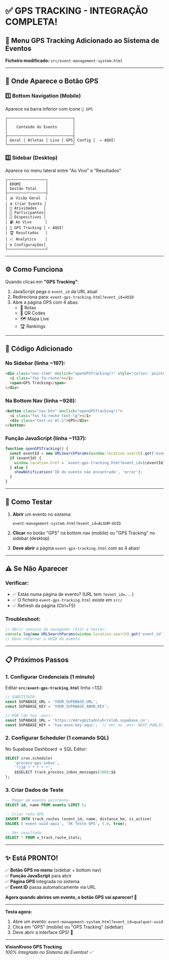 # ✅ GPS TRACKING - INTEGRAÇÃO COMPLETA!

## 🎉 Menu GPS Tracking Adicionado ao Sistema de Eventos

**Ficheiro modificado:** `src/event-management-system.html`

---

## 📱 Onde Aparece o Botão GPS

### 1️⃣ **Bottom Navigation** (Mobile)
Aparece na barra inferior com ícone `📍 GPS`

```
┌─────────────────────────────┐
│                             │
│    Conteúdo do Evento       │
│                             │
├─────────────────────────────┤
│ Geral │ Atletas │ Live │ GPS│ Config │  ← AQUI!
└─────────────────────────────┘
```

### 2️⃣ **Sidebar** (Desktop)
Aparece no menu lateral entre "Ao Vivo" e "Resultados"

```
┌─────────────────┐
│ KROMI           │
│ Gestão Total    │
├─────────────────┤
│ 📊 Visão Geral  │
│ ➕ Criar Evento │
│ 🏃 Atividades   │
│ 👥 Participantes│
│ 📱 Dispositivos │
│ 📹 Ao Vivo      │
│ 📍 GPS Tracking │ ← AQUI!
│ 🏆 Resultados   │
│ 📈 Analytics    │
│ ⚙️ Configurações│
└─────────────────┘
```

---

## ⚙️ Como Funciona

Quando clicas em **"GPS Tracking"**:

1. JavaScript pega o `event_id` da URL atual
2. Redireciona para: `event-gps-tracking.html?event_id=UUID`
3. Abre a página GPS com 4 abas:
   - 📍 Rotas
   - 🎫 QR Codes
   - 🗺️ Mapa Live
   - 🏆 Rankings

---

## 🔧 Código Adicionado

### No Sidebar (linha ~197):
```html
<div class="nav-item" onclick="openGPSTracking()" style="cursor: pointer;">
  <i class="fas fa-route"></i>
  <span>GPS Tracking</span>
</div>
```

### Na Bottom Nav (linha ~926):
```html
<button class="nav-btn" onclick="openGPSTracking()">
  <i class="fas fa-route text-lg"></i>
  <div class="text-xs mt-1">GPS</div>
</button>
```

### Função JavaScript (linha ~1137):
```javascript
function openGPSTracking() {
  const eventId = new URLSearchParams(window.location.search).get('event_id');
  if (eventId) {
    window.location.href = `event-gps-tracking.html?event_id=${eventId}`;
  } else {
    showNotification('ID do evento não encontrado', 'error');
  }
}
```

---

## 🧪 Como Testar

1. **Abrir** um evento no sistema:
   ```
   event-management-system.html?event_id=ALGUM-UUID
   ```

2. **Clicar** no botão "GPS" na bottom nav (mobile) ou "GPS Tracking" no sidebar (desktop)

3. **Deve abrir** a página `event-gps-tracking.html` com as 4 abas!

---

## ⚠️ Se Não Aparecer

### Verificar:
- ✅ Estás numa página de evento? (URL tem `?event_id=...`)
- ✅ O ficheiro `event-gps-tracking.html` existe em `src/`
- ✅ Refresh da página (Ctrl+F5)

### Troubleshoot:
```javascript
// Abrir console do navegador (F12) e testar:
console.log(new URLSearchParams(window.location.search).get('event_id'));
// Deve retornar o UUID do evento
```

---

## 📋 Próximos Passos

### 1. Configurar Credenciais (1 minuto)

Editar **`src/event-gps-tracking.html`** linha ~132:

```javascript
// SUBSTITUIR:
const SUPABASE_URL = 'YOUR_SUPABASE_URL';
const SUPABASE_KEY = 'YOUR_SUPABASE_ANON_KEY';

// POR (do teu .env):
const SUPABASE_URL = 'https://mdrvgbztadnluhrrnlob.supabase.co';
const SUPABASE_KEY = 'tua-anon-key-aqui';  // Ver no .env: NEXT_PUBLIC_SUPABASE_ANON_KEY
```

### 2. Configurar Scheduler (1 comando SQL)

No Supabase Dashboard → SQL Editor:

```sql
SELECT cron.schedule(
    'process-gps-inbox',
    '*/10 * * * * *',
    $$SELECT track_process_inbox_messages(100);$$
);
```

### 3. Criar Dados de Teste

```sql
-- Pegar um evento existente
SELECT id, name FROM events LIMIT 5;

-- Criar rota GPS
INSERT INTO track_routes (event_id, name, distance_km, is_active)
VALUES ('event-uuid-aqui', '5K Teste GPS', 5.0, true);

-- Ver resultado
SELECT * FROM v_track_route_stats;
```

---

## ✨ Está PRONTO!

✅ **Botão GPS no menu** (sidebar + bottom nav)  
✅ **Função JavaScript** para abrir  
✅ **Página GPS** integrada no sistema  
✅ **Event ID** passa automaticamente via URL  

**Agora quando abrires um evento, o botão GPS vai aparecer! 🎊**

---

**Testa agora:**
1. Abre um evento: `event-management-system.html?event_id=qualquer-uuid`
2. Clica em "GPS" (mobile) ou "GPS Tracking" (sidebar)
3. Deve abrir a interface GPS! 🚀

---

**VisionKrono GPS Tracking**  
*100% Integrado no Sistema de Eventos! ✅*

